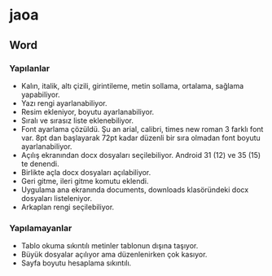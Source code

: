 # jaoa

## Word 

### Yapılanlar
* Kalın, italik, altı çizili, girintileme, metin sollama, ortalama, sağlama yapabiliyor.
* Yazı rengi ayarlanabiliyor.
* Resim ekleniyor, boyutu ayarlanabiliyor.
* Sıralı ve sırasız liste eklenebiliyor.
* Font ayarlama çözüldü. Şu an arial, calibri, times new roman 3 farklı font var. 8pt dan başlayarak
72pt kadar düzenli bir sıra olmadan font boyutu ayarlanabiliyor.
* Açılış ekranından docx dosyaları seçilebiliyor. Android 31 (12) ve 35 (15) te denendi.
* Birlikte açla docx dosyaları açılabiliyor.
* Geri gitme, ileri gitme komutu eklendi.
* Uygulama ana ekranında documents, downloads klasöründeki docx dosyaları listeleniyor.
* Arkaplan rengi seçilebiliyor.

### Yapılamayanlar
* Tablo okuma sıkıntılı metinler tablonun dışına taşıyor.
* Büyük dosyalar açılıyor ama düzenlenirken çok kasıyor.
* Sayfa boyutu hesaplama sıkıntılı.

